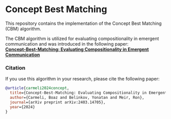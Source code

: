 # Concept Best Matching

This repository contains the implementation of the Concept Best Matching (CBM) algorithm.

The CBM algorithm is utilized for evaluating compositionality in emergent communication and was introduced in the following paper:  
**[Concept-Best-Matching: Evaluating Compositionality in Emergent Communication](https://arxiv.org/abs/2403.14705)**

### Citation

If you use this algorithm in your research, please cite the following paper:

```bibtex
@article{carmeli2024concept,
  title={Concept-Best-Matching: Evaluating Compositionality in Emergent Communication},
  author={Carmeli, Boaz and Belinkov, Yonatan and Meir, Ron},
  journal={arXiv preprint arXiv:2403.14705},
  year={2024}
}
